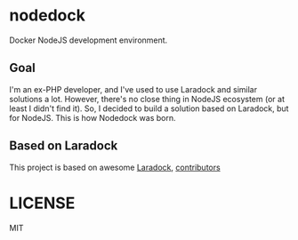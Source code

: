 # nodedock

Docker NodeJS development environment.

## Goal

I'm an ex-PHP developer, and I've used to use Laradock and similar solutions a lot. However, there's no close thing in NodeJS ecosystem (or at least I didn't find it). So, I decided to build a solution based on Laradock, but for NodeJS. This is how Nodedock was born.

## Based on Laradock

This project is based on awesome [Laradock](https://github.com/laradock/laradock), [contributors](https://github.com/laradock/laradock/graphs/contributors)

# LICENSE

MIT
